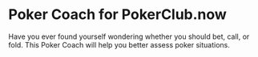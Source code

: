 # Poker Coach for PokerClub.now

Have you ever found yourself wondering whether you should bet, call, or fold. This Poker Coach will help you better assess poker situations.
